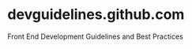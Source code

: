 devguidelines.github.com
========================

Front End Development Guidelines and Best Practices
